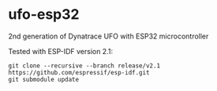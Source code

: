# ufo-esp32
2nd generation of Dynatrace UFO with ESP32 microcontroller

Tested with ESP-IDF version 2.1:
```
git clone --recursive --branch release/v2.1 https://github.com/espressif/esp-idf.git
git submodule update 
```
